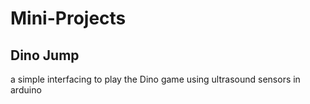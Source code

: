 # Mini-Projects

## Dino Jump
a simple interfacing to play the Dino game using ultrasound sensors in arduino
